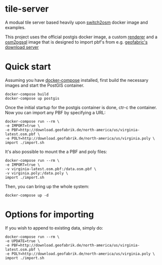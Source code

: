 # tile-server
A modual tile server based heavily upon [switch2osm](https://switch2osm.org/)
docker image and examples.

This project uses the official postgis docker image, a custom
[renderer](https://github.com/wad209/renderer) and a
[osm2pgsql](https://github.com/wad209/osm2pgsql) image that is designed to
import pbf's from e.g. [geofabric's download
server](https://download.geofabrik.de/)

# Quick start
Assuming you have [docker-compose](https://github.com/docker/compose) installed,
first build the necessary images and start the PostGIS container.

    docker-compose build
    docker-compose up postgis 

Once the initial startup for the postgis container is done, ctr-c the
container. Now you can import any PBF by specifying a URL:

    docker-compose run --rm \
    -e IMPORT=true \
    -e PBF=http://download.geofabrik.de/north-america/us/virginia-latest.osm.pbf \
    -e POLY=http://download.geofabrik.de/north-america/us/virginia.poly \
    import ./import.sh

It's also possible to mount the a PBF and poly files:

    docker-compose run --rm \
    -e IMPORT=true \
    -v virginia-latest.osm.pbf:/data.osm.pbf \
    -v virginia.poly:/data.poly \
    import ./import.sh

Then, you can bring up the whole system:

    docker-compose up -d

# Options for importing

If you wish to append to existing data, simply do:

    docker-compose run --rm \
    -e UPDATE=true \
    -e PBF=http://download.geofabrik.de/north-america/us/virginia-latest.osm.pbf \
    -e POLY=http://download.geofabrik.de/north-america/us/virginia.poly \
    import ./import.sh

